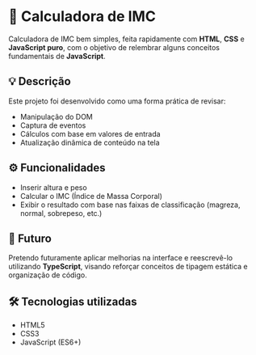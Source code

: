 # 🧮 Calculadora de IMC

Calculadora de IMC bem simples, feita rapidamente com **HTML**, **CSS** e **JavaScript puro**, com o objetivo de relembrar alguns conceitos fundamentais de **JavaScript**.

## 💡 Descrição

Este projeto foi desenvolvido como uma forma prática de revisar:

- Manipulação do DOM
- Captura de eventos
- Cálculos com base em valores de entrada
- Atualização dinâmica de conteúdo na tela

## ⚙️ Funcionalidades

- Inserir altura e peso
- Calcular o IMC (Índice de Massa Corporal)
- Exibir o resultado com base nas faixas de classificação (magreza, normal, sobrepeso, etc.)

## 🚀 Futuro

Pretendo futuramente aplicar melhorias na interface e reescrevê-lo utilizando **TypeScript**, visando reforçar conceitos de tipagem estática e organização de código.

## 🛠️ Tecnologias utilizadas

- HTML5
- CSS3
- JavaScript (ES6+)

